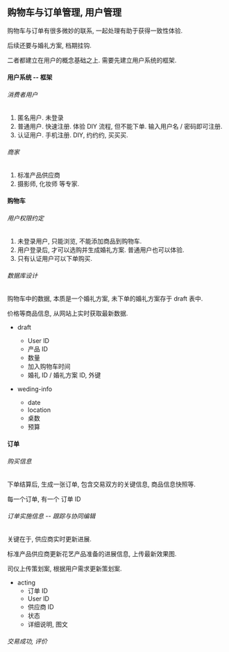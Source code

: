 ## 购物车与订单管理, 用户管理

购物车与订单有很多微妙的联系, 一起处理有助于获得一致性体验.

后续还要与婚礼方案, 档期挂钩.

二者都建立在用户的概念基础之上. 需要先建立用户系统的框架.

#### 用户系统 -- 框架

###### 消费者用户

1. 匿名用户. 未登录
2. 普通用户. 快速注册. 体验 DIY 流程, 但不能下单. 输入用户名 / 密码即可注册.
3. 认证用户. 手机注册. DIY, 约约约, 买买买.

###### 商家

1. 标准产品供应商
2. 摄影师, 化妆师 等专家.

#### 购物车

###### 用户权限约定

1. 未登录用户, 只能浏览, 不能添加商品到购物车.
2. 用户登录后, 才可以选购并生成婚礼方案. 普通用户也可以体验.
3. 只有认证用户可以下单购买.

###### 数据库设计

购物车中的数据, 本质是一个婚礼方案, 未下单的婚礼方案存于 draft 表中.

价格等商品信息, 从网站上实时获取最新数据.

- draft
    - User ID
    - 产品 ID
    - 数量
    - 加入购物车时间
    - 婚礼 ID / 婚礼方案 ID, 外键

- weding-info
    - date
    - location
    - 桌数
    - 预算

#### 订单

###### 购买信息

下单结算后, 生成一张订单, 包含交易双方的关键信息, 商品信息快照等.

每一个订单, 有一个 订单 ID

###### 订单实施信息 -- 跟踪与协同编辑

关键在于, 供应商实时更新进展.

标准产品供应商更新花艺产品准备的进展信息, 上传最新效果图.

司仪上传策划案, 根据用户需求更新策划案.

- acting
    - 订单 ID
    - User ID
    - 供应商 ID
    - 状态
    - 详细说明, 图文

###### 交易成功, 评价
